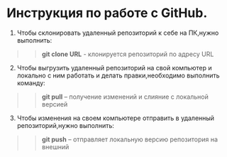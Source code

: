 # Инструкция по работе с GitHub.  

1. Чтобы склонировать удаленный репозиторий к себе на ПК,нужно выполнить:  
>> **git clone URL** - клонируется репозиторий по адресу URL  

2. Чтобы выгрузить удаленный репозиторий на свой компьютер и локально с ним работать и делать правки,необходимо выполнить команду:  
>> **git pull** – получение изменений и слияние с локальной версией  

3. Чтобы изменения на своем компьютере отправить в удаленный репозиторий,нужно выполнить:  
>> **git push** – отправляет локальную версию репозитория на внешний
